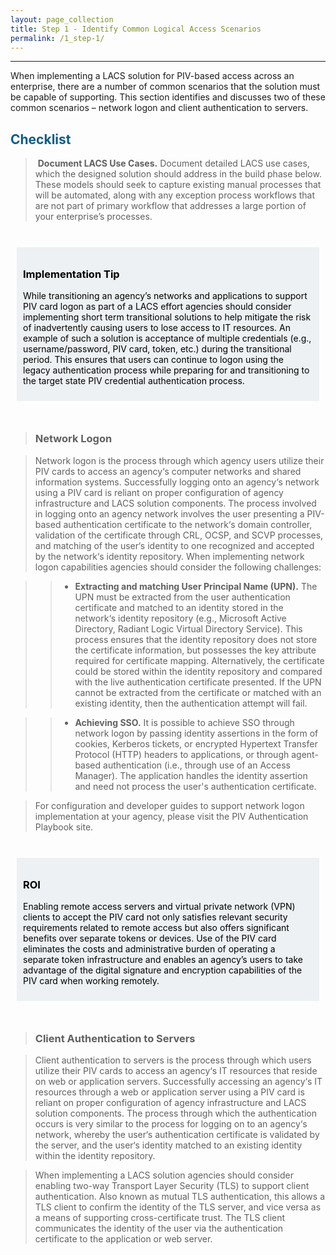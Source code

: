 ```yaml
---
layout: page_collection
title: Step 1 - Identify Common Logical Access Scenarios
permalink: /1_step-1/
---
```

<script>
$(function() {
  $( "#accordion" ).accordion({
    heightStyle: "content",
    collapsible: "true",
    active: "false"
  });
});
</script>

<script src="https://use.fontawesome.com/e20c671b68.js"></script>
-----------------------------------------------------

When implementing a LACS solution for PIV-based access across an enterprise, there are a number of common scenarios that the solution must be capable of supporting. This section identifies and discusses two of these common scenarios – network logon and client authentication to servers.

## <span style="color: #0C5C89"><a name="plan"></a>**Checklist**</span> 

> <i class="fa fa-check-square-o"></i> &nbsp;**Document LACS Use Cases.** Document detailed LACS use cases, which the designed solution should address in the build phase below. These models should seek to capture existing manual processes that will be automated, along with any exception process workflows that are not part of primary workflow that addresses a large portion of your enterprise’s processes.

<br>

<div style="background-color: #edf1f3;color: black;margin: 10px;padding: 10px">

<h3><span>Implementation Tip</span></h3>
<p><span>While transitioning an agency’s networks and applications to support PIV card logon as part of a LACS effort agencies should consider implementing short term transitional solutions to help mitigate the risk of inadvertently causing users to lose access to IT resources. An example of such a solution is acceptance of multiple credentials (e.g., username/password, PIV card, token, etc.) during the transitional period. This ensures that users can continue to logon using the legacy authentication process while preparing for and transitioning to the target state PIV credential authentication process.</span></p>

</div> 

<br>

> ### Network Logon

> Network logon is the process through which agency users utilize their PIV cards to access an agency‘s computer networks and shared information systems. Successfully logging onto an agency‘s network using a PIV card is reliant on proper configuration of agency infrastructure and LACS solution components. The process involved in logging onto an agency network involves the user presenting a PIV-based authentication certificate to the network‘s domain controller, validation of the certificate through CRL, OCSP, and SCVP processes, and  matching of the  user‘s identity to  one recognized  and accepted by the network‘s identity repository. When implementing network logon capabilities agencies should consider the following challenges:

>> * **Extracting and matching User Principal Name (UPN).** The UPN must be extracted from the user authentication certificate and matched to an identity stored in the network‘s identity repository (e.g., Microsoft Active Directory, Radiant Logic Virtual Directory Service). This process ensures that the identity repository does not store the certificate information, but possesses the key attribute required for certificate mapping. Alternatively, the certificate could be stored within the identity repository and compared with the live authentication certificate presented. If the UPN cannot be extracted from the certificate or matched with an existing identity, then the authentication attempt will fail.

>> * **Achieving SSO.** It is possible to achieve SSO through network logon by passing identity assertions in the form of cookies, Kerberos tickets, or encrypted Hypertext Transfer Protocol (HTTP) headers to applications, or through agent-based authentication (i.e., through use of an Access Manager). The application handles the identity assertion and need not process the user's authentication certificate.

> For configuration and developer guides to support network logon implementation at your agency, please visit the PIV Authentication Playbook site.

<br>

<div style="background-color: #edf1f3;color: black;margin: 10px;padding: 10px">

<h3><span>ROI</span></h3>
<p><span>Enabling remote access servers and virtual private network (VPN) clients to accept the PIV card not only satisfies relevant security requirements related to remote access  but also offers significant benefits over separate tokens or devices. Use of the PIV card eliminates the costs and administrative burden of operating a separate token infrastructure and enables an agency’s users to take advantage of the digital signature and encryption capabilities of the PIV card when working remotely.</span></p>

</div>

<br>

> ### Client Authentication to Servers

> Client authentication to servers is the process through which users utilize their PIV cards to access an agency‘s IT resources that reside on web or application servers. Successfully accessing an agency‘s IT resources through a web or application server using a PIV card is reliant on proper configuration of agency infrastructure and LACS solution components. The process through which the authentication occurs is very similar to the process for logging on to an agency‘s network, whereby the user‘s authentication certificate is validated by the server, and the user‘s identity matched to an existing identity within the identity repository.

> When implementing a LACS solution agencies should consider enabling two-way Transport Layer Security (TLS) to support client authentication. Also known as mutual TLS authentication, this allows a TLS client to confirm the identity of the TLS server, and vice versa as a means of supporting cross-certificate trust. The TLS client communicates the identity of the user via the authentication certificate to the application or web server.





















